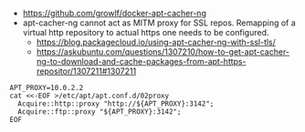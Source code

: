 * https://github.com/growlf/docker-apt-cacher-ng
* apt-cacher-ng cannot act as MITM proxy for SSL repos. Remapping of a virtual http repository to actual https one needs to be configured.
   * https://blog.packagecloud.io/using-apt-cacher-ng-with-ssl-tls/
   * https://askubuntu.com/questions/1307210/how-to-get-apt-cacher-ng-to-download-and-cache-packages-from-apt-https-repositor/1307211#1307211 

```shell
APT_PROXY=10.0.2.2
cat <<-EOF >/etc/apt/apt.conf.d/02proxy
  Acquire::http::proxy "http://${APT_PROXY}:3142";
  Acquire::ftp::proxy "${APT_PROXY}:3142";
EOF
```

